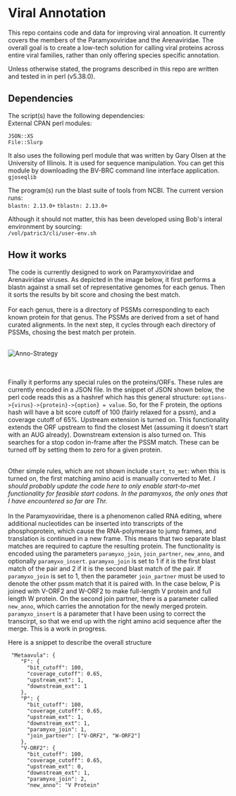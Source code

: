 # Viral Annotation
This repo contains code and data for improving viral annoation.  It currently covers the members of the Paramyxoviridae and the Arenaviridae. The overall goal is to create a low-tech solution for calling viral proteins across entire viral families, rather than only offering species specific annotation.<br>

Unless otherwise stated, the programs described in this repo are written and tested in in perl (v5.38.0).

## Dependencies
The script(s) have the following dependencies:<br>
External CPAN perl modules:

`JSON::XS`<br>
`File::Slurp`<br>

It also uses the following perl module that was written by Gary Olsen at the University of Illinois.  It is used for sequence manipulation.  You can get this module by downloading the BV-BRC command line interface application.  
`gjoseqlib`<br>

The program(s) run the blast suite of tools from NCBI.  The current version runs:<br>
`blastn: 2.13.0+`
`tblastn: 2.13.0+`<br>

Although it should not matter, this has been developed using Bob's interal environment by sourcing:<br>
`/vol/patric3/cli/user-env.sh`<br>

## How it works

The code is currently designed to work on Paramyxoviridae and Arenaviridae viruses.  As depicted in the image below, it first performs a blastn against a small set of representative genomes for each genus.  Then it sorts the results by bit score and chosing the best match.<br><br>
For each genus, there is a directory of PSSMs corresponding to each known protein for that genus. The PSSMs are derived from a set of hand curated alignments. In the next step, it cycles through each directory of PSSMs, chosing the best match per protein. <br><br>

![Anno-Strategy](https://github.com/jimdavis1/Viral_Annotation/assets/7661533/0d6a3a44-47af-40bf-852d-5ddda250ad94)

<br><br>Finally it performs any special rules on the proteins/ORFs.  These rules are currently encoded in a JSON file. In the snippet of JSON shown below, the perl code reads this as a hashref which has this general structure: `options->{virus}->{protein}->{option} = value`.  So, for the F protein, the options hash will have a bit score cutoff of 100 (fairly relaxed for a pssm), and a coverage cutoff of 65%.  Upstream extension is turned on. This functionality extends the ORF upstream to find the closest Met (assuming it doesn't start with an AUG already). Downstream extension is also turned on.  This searches for a stop codon in-frame after the PSSM match. These can be turned off by setting them to zero for a given protein.<br><br>

Other simple rules, which are not shown include `start_to_met`: when this is turned on, the first matching amino acid is manually converted to Met. *I should probably update the code here to only enable start-to-met functionality for feasible start codons. In the paramyxos, the only ones that I have encountered so far are Thr.*<br><br>
In the Paramyxoviridae, there is a phenomenon called RNA editing, where additional nucleotides can be inserted into transcripts of the phosphoprotein, which cause the RNA-polymerase to jump frames, and translation is continued in a new frame.  This means that two separate blast matches are required to capture the resulting protein. The functionality is encoded using the parameters `paramyxo_join`, `join_partner`, `new_anno`, and optionally `paramyxo_insert`. `paramyxo_join` is set to 1 if it is the first blast match of the pair and 2 if it is the second blast match of the pair. If `paramyxo_join` is set to 1, then the parameter `join_partner` must be used to denote the other pssm match that it is paired with.  In the case below, P is joined with V-ORF2 and W-ORF2 to make full-length V protein and full length W protein.  On the second join partner, there is a parameter called `new_anno`, which carries the annotation for the newly merged protein. `paramyxo_insert` is a parameter that I have been using to correct the transcirpt, so that we end up with the right amino acid sequence after the merge.  This is a work in progress. 

Here is a snippet to describe the overall structure<br>
```
 "Metaavula": {
    "F": {
      "bit_cutoff": 100,
      "coverage_cutoff": 0.65,
      "upstream_ext": 1,
      "downstream_ext": 1
    },
    "P": {
      "bit_cutoff": 100,
      "coverage_cutoff": 0.65,
      "upstream_ext": 1,
      "downstream_ext": 1,
      "paramyxo_join": 1,
      "join_partner": ["V-ORF2", "W-ORF2"]
    },
    "V-ORF2": {
      "bit_cutoff": 100,
      "coverage_cutoff": 0.65,
      "upstream_ext": 0,
      "downstream_ext": 1,
      "paramyxo_join": 2,
      "new_anno": "V Protein"
```




